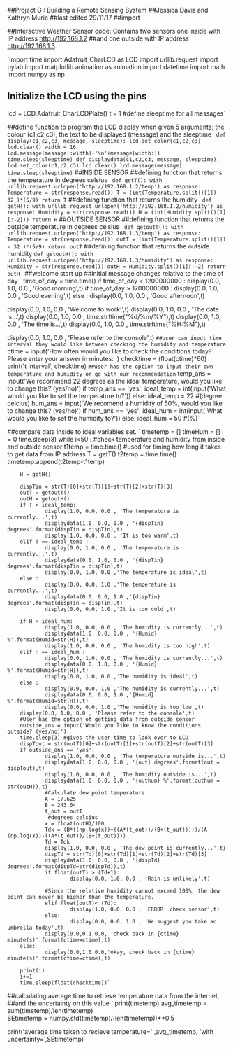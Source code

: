##Project G : Building a Remote Sensing System
##Jessica Davis and Kathryn Murie 
##last edited 29/11/17
##import

##Interactive Weather Sensor code: Contains two sensors one inside with IP address http://192.168.1.2
##and one outside with IP address http://192.168.1.3.
 
`import time
import Adafruit_CharLCD as LCD
import urllib.request
import pylab
import matplotlib.animation as animation
import datetime
import math
import numpy as np
## Initialize the LCD using the pins 
lcd = LCD.Adafruit_CharLCDPlate()
t = 1 #define sleeptime for all messages`

##define function to program the LCD display when given 5 arguments; the colour (c1,c2,c3), the text to be displayed (message) and the sleeptime
`
def display(c1,c2,c3, message, sleeptime):
        lcd.set_color(c1,c2,c3)
        lcd.clear()
        width = 16
        lcd.message(message[:width]+'\n'+message[width:])
        time.sleep(sleeptime)
def displaydata(c1,c2,c3, message, sleeptime):
        lcd.set_color(c1,c2,c3)
        lcd.clear()
        lcd.message(message)
        time.sleep(sleeptime)`
##INSIDE SENSOR
##defining function that returns the temperature in degrees celsius
`
def getT():
	with urllib.request.urlopen('http://192.168.1.2/temp') as response:
		Temperature = str(response.read())
		T = (int(Temperature.split()[1]) - 32 )*(5/9)
	return T`
##defining function that returns the humidity
`
def getH():
	with urllib.request.urlopen('http://192.168.1.2/humidity') as response:
		Humidity = str(response.read())
		H = (int(Humidity.split()[1][:-2]))
	return H`
##OUTSIDE SENSOR
##defining function that returns the outside temperature in degrees celsius
`
def getoutT():
	with urllib.request.urlopen('http://192.168.1.3/temp') as response:
		Temperature = str(response.read())
		outT = (int(Temperature.split()[1]) - 32 )*(5/9)
	return outT`
##defining function that returns the outside humidity
`
def getoutH():
	with urllib.request.urlopen('http://192.168.1.3/humidity') as response:
		Humidity = str(response.read())
		outH = Humidity.split()[1][:-2]
	return outH 
      `
##welcome start up
##initial message changes relative to the time of day
`
time_of_day = time.time() 
if time_of_day < 1200000000 :
        display(0.0, 1.0, 0.0 , 'Good morning',t)
if time_of_day > 1700000000 :
        display(0.0, 1.0, 0.0 , 'Good evening',t)
else :
        display(0.0, 1.0, 0.0 , 'Good afternoon',t)

display(0.0, 1.0, 0.0 , 'Welcome to work!',t)
display(0.0, 1.0, 0.0 , 'The date is...',t)
display(0.0, 1.0, 0.0 , time.strftime("%d/%m/%Y"),t)
display(0.0, 1.0, 0.0 , 'The time is...',t)
display(0.0, 1.0, 0.0 , time.strftime("%H:%M"),t)

display(0.0, 1.0, 0.0 , 'Please refer to the console',t)
`
##user can input time interval they would like between checking the humidity and temperature
`
ctime = input('How often would you like to check the conditions today? Please enter your answer in minutes: ')
checktime = (float(ctime)*60) 
print('t interval', checktime)
`
##user has the option to input their own temperature and humidity or go with our recommendation
`
temp_ans = input('We recommend 22 degrees as the ideal temperature, would you like to change this? (yes/no)') 
if temp_ans == 'yes':
        ideal_temp = int(input('What would you like to set the temperature to?'))
else:
        ideal_temp = 22 #(degree celcius)
hum_ans = input('We recomend a humidity of 50%, would you like to change this? (yes/no)') 
if hum_ans == 'yes':
        ideal_hum = int(input('What would you like to set the humidity to?'))
else:
        ideal_hum = 50 #(%)`

##compare data inside to ideal variables set.
`
timetemp = []
timeHum = []
i = 0
time.sleep(3)
while i<50 :
        #check temperature and humidity from inside and outside sensor
        t1temp = time.time() #used for timing how long it takes to get data from IP address
        T = getT()
        t2temp = time.time()
        timetemp.append(t2temp-t1temp)
        
        H = getH()
        
        dispTin = str(T)[0]+str(T)[1]+str(T)[2]+str(T)[3]
        outT = getoutT()
        outH = getoutH()
        if T > ideal_temp:
                display(1.0, 0.0, 0.0 , 'The temperature is currently...',t)
                displaydata(1.0, 0.0, 0.0 , '{dispTin} degrees'.format(dispTin = dispTin),t)
                display(1.0, 0.0, 0.0 , 'It is too warm',t)
        elif T == ideal_temp :
                display(0.0, 1.0, 0.0 , 'The temperature is currently...',t)
                displaydata(0.0, 1.0, 0.0 , '{dispTin} degrees'.format(dispTin = dispTin),t)
                display(0.0, 1.0, 0.0 ,'The temperature is ideal',t)
        else :
                display(0.0, 0.0, 1.0 ,'The temperature is currently...',t)
                displaydata(0.0, 0.0, 1.0 ,'{dispTin} degrees'.format(dispTin = dispTin),t)
                display(0.0, 0.0, 1.0 ,'It is too cold',t)
        
        if H > ideal_hum:
                display(1.0, 0.0, 0.0 , 'The humidity is currently...',t)
                displaydata(1.0, 0.0, 0.0 , '{Humid} %'.format(Humid=str(H)),t)
                display(1.0, 0.0, 0.0 , 'The humidity is too high',t)
        elif H == ideal_hum :
                display(0.0, 1.0, 0.0 , 'The humidity is currently...',t)
                displaydata(0.0, 1.0, 0.0 , '{Humid} %'.format(Humid=str(H)),t)
                display(0.0, 1.0, 0.0 ,'The humidity is ideal',t)
        else :
                display(0.0, 0.0, 1.0 ,'The humidity is currently...',t)
                displaydata(0.0, 0.0, 1.0 ,'{Humid} %'.format(Humid=str(H)),t)
                display(0.0, 0.0, 1.0 ,'The humidity is too low',t)
        display(0.0, 1.0, 0.0 , 'Please refer to the console',t)
        #User has the option of getting data from outside sensor
        outside_ans = input('Would you like to know the conditions outside? (yes/no)')
        time.sleep(3) #gives the user time to look over to LCD
        dispTout = str(outT)[0]+str(outT)[1]+str(outT)[2]+str(outT)[3]
        if outside_ans == 'yes':
                display(1.0, 0.0, 0.0 , 'The temperature outside is...',t)
                displaydata(1.0, 0.0, 0.0 , '{out} degrees'.format(out = dispTout),t)
                display(1.0, 0.0, 0.0 , 'The humidity outside is...',t)
                displaydata(1.0, 0.0, 0.0 , '{outhum} %'.format(outhum = str(outH)),t)
                #Calculate dew point temperature
                A = 17.625
                B = 243.04
                t_out = outT
		         #degrees celsius
                x = float(outH)/100
                Tdk = (B*((np.log(x))+((A*(t_out))/(B+(t_out)))))/(A-(np.log(x))-((A*(t_out))/(B+(t_out))))
                Td = Tdk 
                display(1.0, 0.0, 0.0 , 'The dew point is currently...',t)
                dispTd = str(Td)[0]+str(Td)[1]+str(Td)[2]+str(Td)[3]
                displaydata(1.0, 0.0, 0.0 , '{dispTd} degrees'.format(dispTd=str(dispTd)),t)
                if float(outT) > (Td+1):
                        display(0.0, 1.0, 0.0 , 'Rain is unlikely',t)
                     
                #Since the relative humidity cannot exceed 100%, the dew point can never be higher than the temperature.
                elif float(outT)< (Td):
                        display(1.0, 0.0, 0.0 , 'ERROR: check sensor',t)
                else: 
                        display(0.0, 0.0, 1.0 , 'We suggest you take an umbrella today',t)
                display(0.0,0.1,0.0, 'check back in {ctime} minute(s)'.format(ctime=ctime),t)                  
        else:
                display(0.0,1.0,0.0,'okay, check back in {ctime} minute(s)'.format(ctime=ctime),t)
        
        print(i)
        i+=1
        time.sleep(float(checktime))`
##calculating average time to retrieve temperature data from the internet,
##and the uncertainty on this value 
`
print(timetemp)
avg_timetemp = sum(timetemp)/len(timetemp)    
SEtimetemp = numpy.std(timetemp)/(len(timetemp))**0.5

print('average time taken to recieve temperature=' ,avg_timetemp, 'with uncertainty=',SEtimetemp)`


